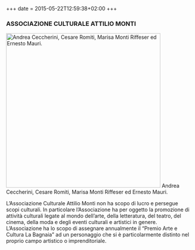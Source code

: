 +++
date = 2015-05-22T12:59:38+02:00
+++
### ASSOCIAZIONE CULTURALE ATTILIO MONTI

<img src="/img/pac2015.jpg" alt="Andrea Ceccherini, Cesare Romiti, Marisa Monti Riffeser ed Ernesto Mauri." width="420"/>
Andrea Ceccherini, Cesare Romiti, Marisa Monti Riffeser ed Ernesto Mauri.

L’Associazione Culturale Attilio Monti non ha scopo di lucro e persegue scopi culturali.
In particolare l’Associazione ha per oggetto la promozione di attività culturali legate al mondo dell’arte,
della letteratura, del teatro, del cinema, della moda e degli eventi culturali e artistici in genere. 
L’Associazione ha lo scopo di assegnare annualmente il “Premio Arte e Cultura La Bagnaia” ad un personaggio che si è particolarmente distinto nel proprio campo artistico o imprenditoriale.
